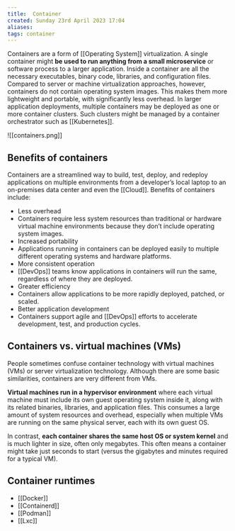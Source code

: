 ```yaml
---
title:  Container
created: Sunday 23rd April 2023 17:04
aliases: 
tags: container
---
```

Containers are a form of [[Operating System]] virtualization. A single container might **be used to run anything from a small microservice** or software process to a larger application. Inside a container are all the necessary executables, binary code, libraries, and configuration files. Compared to server or machine virtualization approaches, however, containers do not contain operating system images. This makes them more lightweight and portable, with significantly less overhead. In larger application deployments, multiple containers may be deployed as one or more container clusters. Such clusters might be managed by a container orchestrator such as [[Kubernetes]].

![[containers.png]]

## Benefits of containers

Containers are a streamlined way to build, test, deploy, and redeploy applications on multiple environments from a developer’s local laptop to an on-premises data center and even the [[Cloud]]. Benefits of containers include:

- Less overhead
- Containers require less system resources than traditional or hardware virtual machine environments because they don’t include operating system images.
- Increased portability
- Applications running in containers can be deployed easily to multiple different operating systems and hardware platforms.
- More consistent operation
- [[DevOps]] teams know applications in containers will run the same, regardless of where they are deployed.
- Greater efficiency
- Containers allow applications to be more rapidly deployed, patched, or scaled.
- Better application development
- Containers support agile and [[DevOps]] efforts to accelerate development, test, and production cycles.

## Containers vs. virtual machines (VMs)

People sometimes confuse container technology with virtual machines (VMs) or server virtualization technology. Although there are some basic similarities, containers are very different from VMs.

**Virtual machines run in a hypervisor environment** where each virtual machine must include its own guest operating system inside it, along with its related binaries, libraries, and application files. This consumes a large amount of system resources and overhead, especially when multiple VMs are running on the same physical server, each with its own guest OS.

In contrast, **each container shares the same host OS or system kernel** and is much lighter in size, often only megabytes. This often means a container might take just seconds to start (versus the gigabytes and minutes required for a typical VM).

## Container runtimes

- [[Docker]]
- [[Containerd]]
- [[Podman]]
- [[Lxc]]